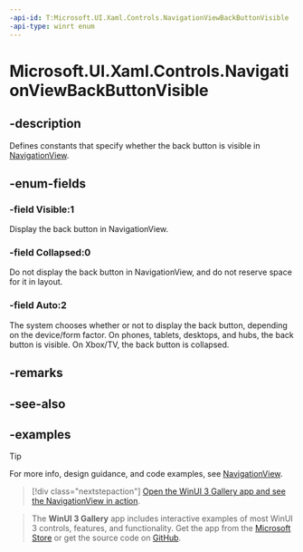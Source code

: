 ```yaml
---
-api-id: T:Microsoft.UI.Xaml.Controls.NavigationViewBackButtonVisible
-api-type: winrt enum
---
```

<!-- Enumeration syntax.
public enum NavigationViewBackButtonVisible : int 
-->

# Microsoft.UI.Xaml.Controls.NavigationViewBackButtonVisible

## -description

Defines constants that specify whether the back button is visible in [NavigationView](navigationview.md).

## -enum-fields

### -field Visible:1

Display the back button in NavigationView.

### -field Collapsed:0

Do not display the back button in NavigationView, and do not reserve space for it in layout.

### -field Auto:2

The system chooses whether or not to display the back button, depending on the device/form factor. On phones, tablets, desktops, and hubs, the back button is visible. On Xbox/TV, the back button is collapsed.

## -remarks

## -see-also

## -examples

> [!TIP]
> For more info, design guidance, and code examples, see [NavigationView](/windows/apps/design/controls/navigationview).

> [!div class="nextstepaction"]
> [Open the WinUI 3 Gallery app and see the NavigationView in action](winui3gallery:/item/NavigationView).

> The **WinUI 3 Gallery** app includes interactive examples of most WinUI 3 controls, features, and functionality. Get the app from the [Microsoft Store](https://www.microsoft.com/store/productId/9P3JFPWWDZRC) or get the source code on [GitHub](https://github.com/microsoft/WinUI-Gallery).
